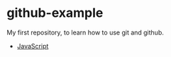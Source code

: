 github-example
==============

My first repository, to learn how to use git and github.

- [JavaScript](javascript/README.md)
